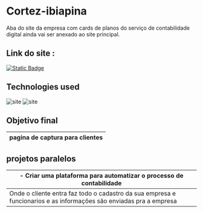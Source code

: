# Cortez-ibiapina
 Aba do site da empresa com cards de planos do serviço de contabilidade digital 
 ainda vai ser anexado ao site principal.
 

 ## Link do site : 
 [![Static Badge](https://img.shields.io/badge/_SITE_-842BE2)](https://contabilidade-cortez.netlify.app/)
 
 ## Technologies used
 ![site](https://img.shields.io/badge/HTML5-E34F26?style=for-the-badge&logo=html5&logoColor=white)
 ![site](https://img.shields.io/badge/CSS3-1572B6?style=for-the-badge&logo=css3&logoColor=white)

 ## Objetivo final 
 | pagina de captura para clientes |
 |---|

 ## projetos paralelos 

 | - Criar uma plataforma para automatizar o processo de contabilidade |
 |---|
 | Onde o cliente entra faz todo o cadastro da sua empresa e funcionarios e as informações são enviadas pra a empresa |
 
 
 

